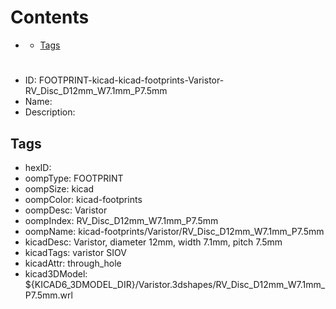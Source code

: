 



Contents
========

* [](#)
	* [Tags](#tags)

# 

- ID: FOOTPRINT-kicad-kicad-footprints-Varistor-RV_Disc_D12mm_W7.1mm_P7.5mm
- Name: 
- Description: 

## Tags

- hexID: 
- oompType: FOOTPRINT
- oompSize: kicad
- oompColor: kicad-footprints
- oompDesc: Varistor
- oompIndex: RV_Disc_D12mm_W7.1mm_P7.5mm
- oompName: kicad-footprints/Varistor/RV_Disc_D12mm_W7.1mm_P7.5mm
- kicadDesc: Varistor, diameter 12mm, width 7.1mm, pitch 7.5mm
- kicadTags: varistor SIOV
- kicadAttr: through_hole
- kicad3DModel: ${KICAD6_3DMODEL_DIR}/Varistor.3dshapes/RV_Disc_D12mm_W7.1mm_P7.5mm.wrl

